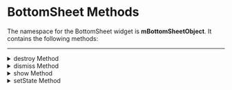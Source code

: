                                


BottomSheet Methods
===================

The namespace for the BottomSheet widget is **mBottomSheetObject**. It contains the following methods:

* * *


<details close markdown="block"><summary>destroy Method</summary>

* * *

Ensures that the garbage collection process of a BottomSheet occurs, and the data of the BottomSheet is wiped out. So, the next time a BottomSheet is displayed, a new instance of the BottomSheet is created.

Syntax

destroy()

Example

```
var mBottomSheetObject = new voltmx.ui.BottomSheet({});
//Destroying a widget using destroy method.
testForm.mBottomSheetObject.destroy();
```

**Platform Availability**

*   Android

* * *

</details>
<details close markdown="block"><summary>dismiss Method</summary>

* * *

Dismisses a BottomSheet widget for users.

Syntax

dismiss()

Example

```
var mBottomSheetObject= new voltmx.ui.BottomSheet({});
//Dismissing a widget using dismiss method.
testForm.mBottomSheetObject.dismiss();
```

**Platform Availability**

*   Android

* * *

</details>
<details close markdown="block"><summary>show Method</summary>

* * *

Displays a BottomSheet widget for users.

Syntax

show()

Example

```
var mBottomSheetObject = new voltmx.ui.BottomSheet({});
//Showing a widget using show method.
testForm.mBottomSheetObject.show();
```

**Platform Availability**

*   Android

* * *

</details>
<details close markdown="block"><summary>setState Method</summary>

* * *

Sets the state of a BottomSheet widget as Expanded or Collapsed.

Syntax

setState()

Constants

*   BOTTOM\_SHEET\_STATE\_EXPANDED
*   BOTTOM\_SHEET\_STATE\_COLLAPSED

Example

```

var mBottomSheetObject = new voltmx.ui.BottomSheet({});
//Collapsing a bottomSheet widget using setState method.
mBottomSheetObject.setState(constants.BOTTOM_SHEET_STATE_COLLAPSED);
```

**Platform Availability**

*   Android

* * *

</details>

